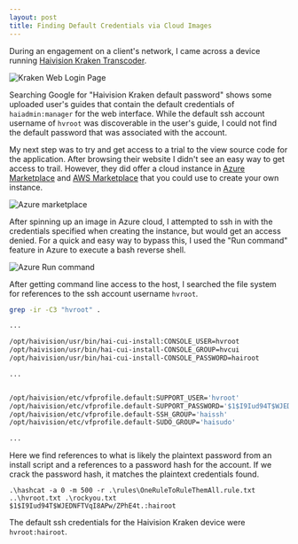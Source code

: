```yaml
---
layout: post
title: Finding Default Credentials via Cloud Images
---
```


During an engagement on a client's network, I came across a device running [Haivision Kraken Transcoder](https://www.haivision.com/products/kraken-series/). 

![Kraken Web Login Page](https://christianweiler.com/assets/2022-09-12/kraken_web_login.png)

Searching Google for "Haivision Kraken default password" shows some uploaded user's guides that contain the default credentials of `haiadmin:manager` for the web interface. While the default ssh account username of `hvroot` was discoverable in the user's guide, I could not find the default password that was associated with the account.

My next step was to try and get access to a trial to the view source code for the application. After browsing their website I didn't see an easy way to get access to trail. However, they did offer a cloud instance in [Azure Marketplace](https://azuremarketplace.microsoft.com/en-us/marketplace/apps/haivisionsystemsinc1580780591922.haivision-kraken) and [AWS Marketplace](https://aws.amazon.com/marketplace/pp/prodview-irfl3yfrpjcqo?sr=0-5&ref_=beagle&applicationId=AWSMPContessa) that you could use to create your own instance.

![Azure marketplace](https://christianweiler.com/assets/2022-09-12/kraken_azure_marketplace.png)

After spinning up an image in Azure cloud, I attempted to ssh in with the credentials specified when creating the instance, but would get an access denied. For a quick and easy way to bypass this, I used the "Run command" feature in Azure to execute a bash reverse shell.

![Azure Run command](https://www.christianweiler.com/assets/2022-09-12/kraken_azure_run_cmd.png)


After getting command line access to the host, I searched the file system for references to the ssh account username `hvroot`.

```bash
grep -ir -C3 "hvroot" .

...

/opt/haivision/usr/bin/hai-cui-install:CONSOLE_USER=hvroot
/opt/haivision/usr/bin/hai-cui-install-CONSOLE_GROUP=hvcui
/opt/haivision/usr/bin/hai-cui-install-CONSOLE_PASSWORD=hairoot

...


/opt/haivision/etc/vfprofile.default:SUPPORT_USER='hvroot'
/opt/haivision/etc/vfprofile.default-SUPPORT_PASSWORD='$1$I9Iud94T$WJEDNFTVqI8APw/ZPhE4t.'
/opt/haivision/etc/vfprofile.default-SSH_GROUP='haissh'
/opt/haivision/etc/vfprofile.default-SUDO_GROUP='haisudo'

...

```

Here we find references to what is likely the plaintext password from an install script and a references to a password hash for the account. If we crack the password hash, it matches the plaintext credentials found.

```batch
.\hashcat -a 0 -m 500 -r .\rules\OneRuleToRuleThemAll.rule.txt ..\hvroot.txt .\rockyou.txt
$1$I9Iud94T$WJEDNFTVqI8APw/ZPhE4t.:hairoot
```

The default ssh credentials for the Haivision Kraken device were `hvroot:hairoot`.